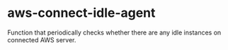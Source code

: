 # aws-connect-idle-agent
Function that periodically checks whether there are any idle instances on connected AWS server.